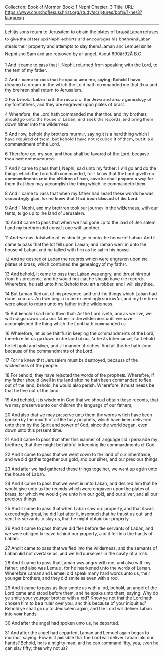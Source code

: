 Collection: Book of Mormon
Book: 1 Nephi
Chapter: 3
Title: 
URL: https://www.churchofjesuschrist.org/study/scriptures/bofm/1-ne/3?lang=eng

---

Lehiâs sons return to Jerusalem to obtain the plates of brassâLaban refuses to give the plates upâNephi exhorts and encourages his brethrenâLaban steals their property and attempts to slay themâLaman and Lemuel smite Nephi and Sam and are reproved by an angel. About 600â592Â B.C.

1 And it came to pass that I, Nephi, returned from speaking with the Lord, to the tent of my father.

2 And it came to pass that he spake unto me, saying: Behold I have dreamed a dream, in the which the Lord hath commanded me that thou and thy brethren shall return to Jerusalem.

3 For behold, Laban hath the record of the Jews and also a genealogy of my forefathers, and they are engraven upon plates of brass.

4 Wherefore, the Lord hath commanded me that thou and thy brothers should go unto the house of Laban, and seek the records, and bring them down hither into the wilderness.

5 And now, behold thy brothers murmur, saying it is a hard thing which I have required of them; but behold I have not required it of them, but it is a commandment of the Lord.

6 Therefore go, my son, and thou shalt be favored of the Lord, because thou hast not murmured.

7 And it came to pass that I, Nephi, said unto my father: I will go and do the things which the Lord hath commanded, for I know that the Lord giveth no commandments unto the children of men, save he shall prepare a way for them that they may accomplish the thing which he commandeth them.

8 And it came to pass that when my father had heard these words he was exceedingly glad, for he knew that I had been blessed of the Lord.

9 And I, Nephi, and my brethren took our journey in the wilderness, with our tents, to go up to the land of Jerusalem.

10 And it came to pass that when we had gone up to the land of Jerusalem, I and my brethren did consult one with another.

11 And we cast lotsâwho of us should go in unto the house of Laban. And it came to pass that the lot fell upon Laman; and Laman went in unto the house of Laban, and he talked with him as he sat in his house.

12 And he desired of Laban the records which were engraven upon the plates of brass, which contained the genealogy of my father.

13 And behold, it came to pass that Laban was angry, and thrust him out from his presence; and he would not that he should have the records. Wherefore, he said unto him: Behold thou art a robber, and I will slay thee.

14 But Laman fled out of his presence, and told the things which Laban had done, unto us. And we began to be exceedingly sorrowful, and my brethren were about to return unto my father in the wilderness.

15 But behold I said unto them that: As the Lord liveth, and as we live, we will not go down unto our father in the wilderness until we have accomplished the thing which the Lord hath commanded us.

16 Wherefore, let us be faithful in keeping the commandments of the Lord; therefore let us go down to the land of our fatherâs inheritance, for behold he left gold and silver, and all manner of riches. And all this he hath done because of the commandments of the Lord.

17 For he knew that Jerusalem must be destroyed, because of the wickedness of the people.

18 For behold, they have rejected the words of the prophets. Wherefore, if my father should dwell in the land after he hath been commanded to flee out of the land, behold, he would also perish. Wherefore, it must needs be that he flee out of the land.

19 And behold, it is wisdom in God that we should obtain these records, that we may preserve unto our children the language of our fathers;

20 And also that we may preserve unto them the words which have been spoken by the mouth of all the holy prophets, which have been delivered unto them by the Spirit and power of God, since the world began, even down unto this present time.

21 And it came to pass that after this manner of language did I persuade my brethren, that they might be faithful in keeping the commandments of God.

22 And it came to pass that we went down to the land of our inheritance, and we did gather together our gold, and our silver, and our precious things.

23 And after we had gathered these things together, we went up again unto the house of Laban.

24 And it came to pass that we went in unto Laban, and desired him that he would give unto us the records which were engraven upon the plates of brass, for which we would give unto him our gold, and our silver, and all our precious things.

25 And it came to pass that when Laban saw our property, and that it was exceedingly great, he did lust after it, insomuch that he thrust us out, and sent his servants to slay us, that he might obtain our property.

26 And it came to pass that we did flee before the servants of Laban, and we were obliged to leave behind our property, and it fell into the hands of Laban.

27 And it came to pass that we fled into the wilderness, and the servants of Laban did not overtake us, and we hid ourselves in the cavity of a rock.

28 And it came to pass that Laman was angry with me, and also with my father; and also was Lemuel, for he hearkened unto the words of Laman. Wherefore Laman and Lemuel did speak many hard words unto us, their younger brothers, and they did smite us even with a rod.

29 And it came to pass as they smote us with a rod, behold, an angel of the Lord came and stood before them, and he spake unto them, saying: Why do ye smite your younger brother with a rod? Know ye not that the Lord hath chosen him to be a ruler over you, and this because of your iniquities? Behold ye shall go up to Jerusalem again, and the Lord will deliver Laban into your hands.

30 And after the angel had spoken unto us, he departed.

31 And after the angel had departed, Laman and Lemuel again began to murmur, saying: How is it possible that the Lord will deliver Laban into our hands? Behold, he is a mighty man, and he can command fifty, yea, even he can slay fifty; then why not us?
